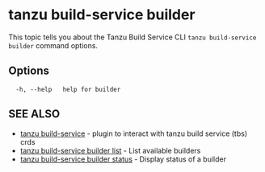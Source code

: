# tanzu build-service builder

This topic tells you about the Tanzu Build Service CLI `tanzu build-service builder` command options.

## Options

```console
  -h, --help   help for builder
```

## SEE ALSO

* [tanzu build-service](tanzu_build-service.hbs.md)	 - plugin to interact with tanzu build service (tbs) crds
* [tanzu build-service builder list](tanzu_build-service_builder_list.hbs.md)	 - List available builders
* [tanzu build-service builder status](tanzu_build-service_builder_status.hbs.md)	 - Display status of a builder
